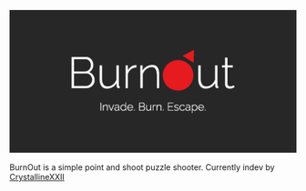 ![Title](Assets/Images/title.png)

BurnOut is a simple point and shoot puzzle shooter.
Currently indev by [CrystallineXXII](https://github.com/CrystallineXXII)
